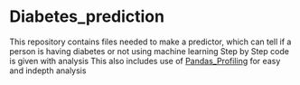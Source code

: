 # Diabetes_prediction
This repository contains files needed to make a predictor, which can tell if a person is having diabetes or not using machine learning
Step by Step code is given with analysis
This also includes use of [Pandas_Profiling](https://github.com/pandas-profiling/pandas-profiling) for easy and indepth analysis

